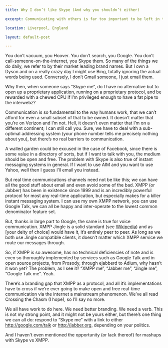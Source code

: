 ```yaml
---
title: Why I don’t like Skype (And why you shouldn’t either)

excerpt: Communicating with others is far too important to be left in the hands of one company with a sub-optimal product. But why is there no good competition?

location: Liverpool, England

layout: default-post

---
```


You don’t vacuum, you Hoover. You don’t search, you Google. You don’t call-someone-on-the-internet, you Skype them. So many of the things we do daily, we refer to by their market leading brand names. But I own a Dyson and on a really crazy day I might use Bing, totally ignoring the actual words being used. Conversely, I don’t Gmail someone, I just email them.

Why then, when someone says “Skype me”, do I have no alternative but to open up a proprietary application, running on a proprietary protocol, and be rewarded with a chewed CPU if I’m privileged enough to have a fat pipe to the interwebz?

Communication is so fundamental to the way humans work, that we can’t afford for even a small subset of that to be owned. It doesn’t matter that you’re on Verizon and I’m not. Hell, it doesn’t even matter that I’m on a different continent; I can still call you. Sure, we have to deal with a sub-optimal addressing system (your phone number tells me precisely nothing about you), but there’s no real barriers to communication.

A walled garden could be excused in the case of Facebook, since there is some value in a directory of sorts, but if I want to talk with you, the medium should be open and free. The problem with Skype is also true of instant messaging systems in general. If I want to use AIM and you want to use Yahoo, well then I guess I’ll email you instead.

But real time communications channels need not be like this; we can have all the good stuff about email and even avoid some of the bad. XMPP (or Jabber) has been in existence since 1999 and is an incredibly powerful protocol for most any real-time application, but especially makes for a killer instant messaging system. I can use my own XMPP network, you can use Google Talk, we can all be happy and inter-operate to the lowest common denominator feature set.

But, thanks in large part to Google, the same is true for voice communication. XMPP Jingle is a solid standard (see <a href="(http://en.wikipedia.org/wiki/Jingle_(protocol))">Wikipedia</a>) and as \[your deity of choice\] would have it, it’s entirely peer to peer. As long as we both use Jingle compatible clients, it doesn’t matter which XMPP service we route our messages through.

So, if XMPP is so awesome, has no technical deficiencies of note and is even so thoroughly implemented by services such as Google Talk and in open source projects, from Prosody, through ejabberd to Adium, why hasn’t it won yet? The problem, as I see it? “XMPP me”, “Jabber me”, “Jingle me”, “Google Talk me”. Yeah.

There’s a branding gap that XMPP as a protocol, and all it’s implementations have to cross if we’re ever going to make open and free real-time communication via the internet a mainstream phenomenon. We’ve all read Crossing the Chasm (I hope), so I’ll say no more.

We all have work to do here. We need better branding. We need a verb. This is not my strong point, and it might not be yours either, but there’s one thing we can all do: respond to “Skype me” with a link to either http://google.com/talk or http://jabber.org, depending on your politics.

And I haven't even mentioned the opportunity (or lack thereof) for mashups with Skype vs XMPP.
